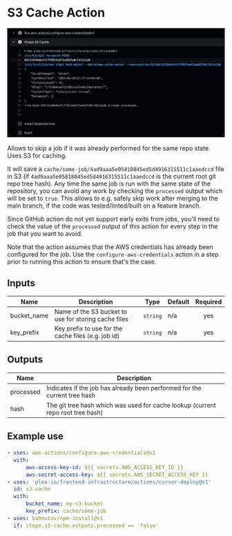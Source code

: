 # S3 Cache Action

![](./screenshot.png)

Allows to skip a job if it was already performed for the same repo state. Uses S3 for caching.

It will save a `cache/some-job/4ad9aaa5e05818045ed5d4916315511c1aaedccd` file in S3 (if
`4ad9aaa5e05818045ed5d4916315511c1aaedccd` is the current root git repo tree hash). Any time the
same job is run with the same state of the repository, you can avoid any work by checking the
`processed` output which will be set to `true`. This allows to e.g. safely skip work after merging
to the main branch, if the code was tested/linted/built on a feature branch.

Since GitHub action do not yet support early exits from jobs, you'll need to check the value of the
`processed` output of this action for every step in the job that you want to avoid.

Note that the action assumes that the AWS credentials has already been configured for the job. Use
the `configure-aws-credentials` action in a step prior to running this action to ensure that's the
case.

## Inputs

| Name        | Description                                          | Type     | Default | Required |
| ----------- | ---------------------------------------------------- | -------- | ------- | :------: |
| bucket_name | Name of the S3 bucket to use for storing cache files | `string` | n/a     |   yes    |
| key_prefix  | Key prefix to use for the cache files (e.g. job id)  | `string` | n/a     |   yes    |

## Outputs

| Name      | Description                                                                     |
| --------- | ------------------------------------------------------------------------------- |
| processed | Indicates if the job has already been performed for the current tree hash       |
| hash      | The git tree hash which was used for cache lookup (current repo root tree hash) |

## Example use

```yaml
- uses: aws-actions/configure-aws-credentials@v1
  with:
      aws-access-key-id: ${{ secrets.AWS_ACCESS_KEY_ID }}
      aws-secret-access-key: ${{ secrets.AWS_SECRET_ACCESS_KEY }}
- uses: 'pleo-io/frontend-infrastructure/actions/cursor-deploy@v1'
  id: s3-cache
  with:
      bucket_name: my-s3-bucket
      key_prefix: cache/some-job
- uses: bahmutov/npm-install@v1
  if: steps.s3-cache.outputs.processed == 'false'
```
